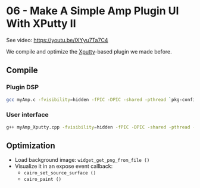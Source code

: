 # 06 - Make A Simple Amp Plugin UI With XPutty II

See video: <https://youtu.be/lXYyu7Ta7C4>

We compile and optimize the [Xputty]-based plugin we made before.

## Compile

### Plugin DSP

```sh
gcc myAmp.c -fvisibility=hidden -fPIC -DPIC -shared -pthread `pkg-config --cflags lv2` -Wl,-Bstatic -lm `pkg-config --libs --static lv2` -Wl,-Bdynamic -o myAmp.so
```

### User interface

```sh
g++ myAmp_Xputty.cpp -fvisibility=hidden -fPIC -DPIC -shared -pthread -Ilibxputty/libxputty/include `pkg-config --cflags lv2 cairo x11` -Llibxputty/libxputty -Wl,-Bstatic -lm `pkg-config --libs --static lv2` -Wl,-Bdynamic `pkg-config --libs cairo x11` -o myAmp_Xputty.so
```

## Optimization

* Load background image: `widget_get_png_from_file ()`
* Visualize it in an expose event callback:
    * `cairo_set_source_surface ()`
    * `cairo_paint ()`


[Xputty]: https://github.com/brummer10/libxputty
